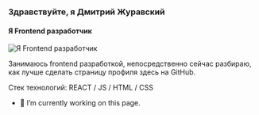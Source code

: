 ### Здравствуйте, я Дмитрий Журавский
#### Я Frontend разработчик
![Я Frontend разработчик](https://arturssmirnovs.github.io/github-profile-readme-generator/images/banner.png)

Занимаюсь frontend разработкой, непосредственно сейчас разбираю, как лучше сделать страницу профиля здесь на GitHub.

Стек технологий: REACT / JS / HTML / CSS

- 🔭 I’m currently working on this page. 







<!--
**DmitryZhuravskiy/DmitryZhuravskiy** is a ✨ _special_ ✨ repository because its `README.md` (this file) appears on your GitHub profile.

Here are some ideas to get you started:

- 🔭 I’m currently working on ...
- 🌱 I’m currently learning ...
- 👯 I’m looking to collaborate on ...
- 🤔 I’m looking for help with ...
- 💬 Ask me about ...
- 📫 How to reach me: ...
- 😄 Pronouns: ...
- ⚡ Fun fact: ...
-->
